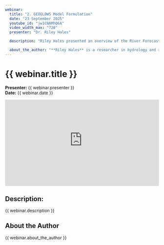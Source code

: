 ```yaml
---
webinar:
  title: "2. GEOGLOWS Model Formulation"
  date: "23 September 2025"
  youtube_id: "jw1CNAMhQ6A"
  video_width_max: "720"
  presenter: "Dr. Riley Hales"

  description: "Riley Hales presented an overview of the River Forecast System (RFS) model version two, explaining its inputs from ECMWF and NGA via TDX hydro, and its processing to determine water flow, which is then sent to AWS and Esri. He detailed enhancements in stream and catchment data derived from TDX hydro, improving accuracy and reducing stream count for efficiency, and clarified the meteorological and land surface model details, including data from ECMWF and runoff calculations. Michael Souffront and Riley Hales discussed future improvements, such as handling water movement through lakes and reservoir operations, and Riley Hales clarified that ERA5 precipitation data is available directly from the Copernicus Data Store (CDS)."

  about_the_author: "**Riley Hales** is a researcher in hydrology and river hydraulics emphasizing in numerical modeling. His research focuses on building large numerical models in hydraulics and hydrology; both physical, and statistical or machine learning models. His areas of expertise includes hydrology, hydraulics, machine learning, remote sensing, high performance computing, geographic information systems, web development, and decision support tools. He received his doctoral degree in Civil Engineering from Brigham Young University. Dr Hales is the Technical Director of GEOGLOWS where he has built two generations of the River Forecast System, a global hydrologic model providing forecast and hindcast river discharge predictions at 7 million river reaches worldwide. RFS data services around 40 million annual data downloads, or averaging over 100k per day. He has provided hydrologic capacity building and training in more than a dozen countries in Central and South America, Africa, the Middle East, and South Asia. RFS data is used by the local water and disaster management agencies in these countries use for many applications including flood preparation, early warning systems, agricultural planning, water quality monitoring, and training data for machine learning workflows."
---
```


# {{ webinar.title }}

**Presenter:** {{ webinar.presenter }}  
**Date:** {{ webinar.date }}

<div style="position: relative; padding-bottom: 56.25%; height: 0; overflow: hidden; max-width: {{ webinar.video_width_max }}px; margin: 0 auto;">
  <iframe
    style="position: absolute; top: 0; left: 0; width: 100%; height: 100%;"
    src="https://www.youtube-nocookie.com/embed/{{ webinar.youtube_id }}?controls=1&start=0"
    title="{{ webinar.title }}"
    frameborder="0"
    allow="accelerometer; autoplay; clipboard-write; encrypted-media; gyroscope; picture-in-picture; web-share"
    referrerpolicy="strict-origin-when-cross-origin" 
    allowfullscreen>
  </iframe>
</div>

## **Description:**

{{ webinar.description }}

## **About the Author**

{{ webinar.about_the_author }}
